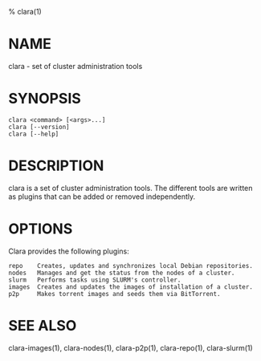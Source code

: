 % clara(1)

# NAME

clara -  set of cluster administration tools

# SYNOPSIS

    clara <command> [<args>...]
    clara [--version]
    clara [--help]

# DESCRIPTION

clara is a set of cluster administration tools. The different tools are written as plugins that can be added or removed independently.

# OPTIONS

Clara provides the following plugins:

    repo	Creates, updates and synchronizes local Debian repositories.
    nodes	Manages and get the status from the nodes of a cluster.
    slurm	Performs tasks using SLURM's controller.
    images	Creates and updates the images of installation of a cluster.
    p2p		Makes torrent images and seeds them via BitTorrent.

# SEE ALSO

clara-images(1), clara-nodes(1), clara-p2p(1), clara-repo(1), clara-slurm(1)
